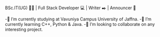 BSc.IT(UG) 🧑‍🎓 | Full Stack Developer 💻 | Writer ✒️ | Announcer 🎤

  -🔭 I’m currently studying at Vavuniya Campus University of Jaffna.
  -🌱 I’m currently learning C++, Python & Java.
  -👯 I’m looking to collaborate on any interesting project.
